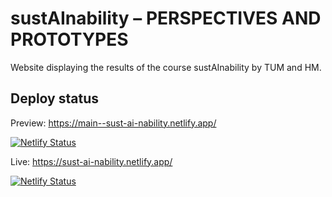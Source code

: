 # sustAInability – PERSPECTIVES AND PROTOTYPES

Website displaying the results of the course sustAInability by TUM and HM.

## Deploy status

Preview: https://main--sust-ai-nability.netlify.app/


[![Netlify Status](https://api.netlify.com/api/v1/badges/70329843-cf85-476c-ba44-4dbbc06b5b87/deploy-status?branch=main)](https://app.netlify.com/sites/sust-ai-nability/deploys)


Live: https://sust-ai-nability.netlify.app/

[![Netlify Status](https://api.netlify.com/api/v1/badges/70329843-cf85-476c-ba44-4dbbc06b5b87/deploy-status)](https://app.netlify.com/sites/sust-ai-nability/deploys)

